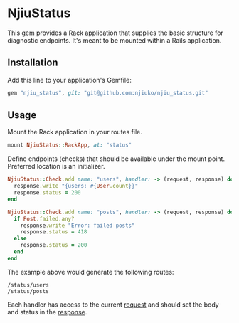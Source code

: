 # NjiuStatus

This gem provides a Rack application that supplies the basic structure for diagnostic endpoints. It's meant to be mounted within a Rails application.

## Installation

Add this line to your application's Gemfile:

```ruby
gem "njiu_status", git: "git@github.com:njiuko/njiu_status.git"
```
## Usage

Mount the Rack application in your routes file.

```ruby
mount NjiuStatus::RackApp, at: "status"
```

Define endpoints (checks) that should be available under the mount point. Preferred location is an initializer.

```ruby
NjiuStatus::Check.add name: "users", handler: -> (request, response) do
  response.write "{users: #{User.count}}"
  response.status = 200
end

NjiuStatus::Check.add name: "posts", handler: -> (request, response) do
  if Post.failed.any?
    response.write "Error: failed posts"
    response.status = 418
  else
    response.status = 200
  end
end
```

The example above would generate the following routes:

```
/status/users
/status/posts
```

Each handler has access to the current [request](http://www.rubydoc.info/gems/rack/Rack/Request) and should set the body and status in the [response](http://www.rubydoc.info/gems/rack/Rack/Response
).
